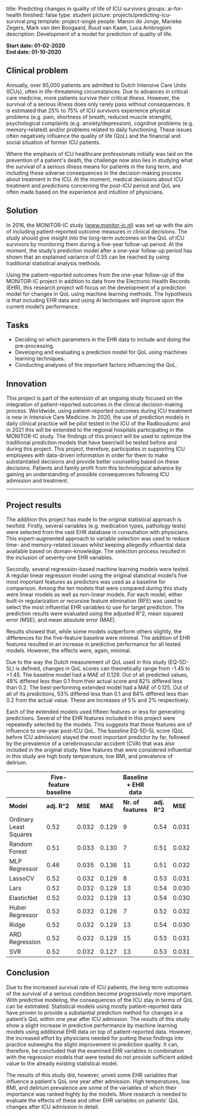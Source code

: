 title: Predicting changes in quality of life of ICU survivors
groups: ai-for-health
finished: false
type: student
picture: projects/predicting-icu-survival.png
template: project-single
people:  Manon de Jonge, Marieke Zegers, Mark van den Boogaard, Ruud van Kaam, Luca Ambrogioni
description: Development of a model for prediction of quality of life.

**Start date: 01-02-2020** <br>
**End date: 01-10-2020**

## Clinical problem
Annually, over 85,000 patients are admitted to Dutch Intensive Care Units (ICUs), often in life-threatening circumstances. Due to advances in critical care medicine, more patients survive their critical illness. However, the survival of a serious illness does only rarely pass without consequences. It is estimated that 25% to 75% of ICU survivors experience physical problems (e.g. pain, shortness of breath, reduced muscle strength), psychological complaints (e.g.  anxiety/depression), cognitive problems (e.g. memory-related) and/or problems related to daily functioning. These issues often negatively influence the quality of life (QoL) and the financial and social situation of former ICU patients.

Where the emphasis of ICU healthcare professionals initially was laid on the prevention of a patient's death, the challenge now also lies in studying what the survival of a serious illness means for patients in the long term, and including these adverse consequences in the decision-making process about treatment in the ICU. At the moment, medical decisions about ICU treatment and predictions concerning the post-ICU period and QoL are often made based on the experience and intuition of physicians. 

## Solution
In 2016, the MONITOR-IC study (www.monitor-ic.nl) was set up with the aim of including patient-reported outcome measures in clinical decisions. The study should give insight into the long-term outcomes on the QoL of ICU survivors by monitoring them during a five-year follow-up period. At the moment, the study’s prediction model after a one-year follow-up period has shown that an explained variance of 0.55 can be reached by using traditional statistical analysis methods.

Using the patient-reported outcomes from the one-year follow-up of the MONITOR-IC project in addition to data from the Electronic Health Records (EHR), this research project will focus on the development of a prediction model for changes in QoL using machine learning methods. The hypothesis is that including EHR data and using AI techniques will improve upon the current model’s performance.

## Tasks
 - Deciding on which parameters in the EHR data to include and doing the pre-processing.
 - Developing and evaluating a prediction model for QoL using machines learning techniques. 
 - Conducting analyses of the important factors influencing the QoL.

## Innovation
This project is part of the extension of an ongoing study focused on the integration of patient-reported outcomes in the clinical decision-making process. Worldwide, using patient-reported outcomes during ICU treatment is new in Intensive Care Medicine. In 2020, the use of prediction models in daily clinical practice will be pilot tested in the ICU of the Radboudumc and in 2021 this will be extended to the regional hospitals participating in the MONITOR-IC study. The findings of this project will be used to optimize the traditional prediction models that have been/will be tested before and during this project. This project, therefore, participates in supporting ICU employees with data-driven information in order for them to make substantiated decisions and provide better counseling based on these decisions. Patients and family profit from this technological advance by gaining an understanding of possible consequences following ICU admission and treatment.

_________________________________________________________________________________
## Project results
The addition this project has made to the original statistical approach is twofold. Firstly, several variables (e.g. medication types, pathology tests) were selected from the vast EHR database in consultation with physicians. This expert-augmented approach to variable selection was used to reduce time- and memory-related issues whilst keeping allegedly influential data available based on domain-knowledge. The selection process resulted in the inclusion of seventy-one EHR variables. 

Secondly, several regression-based machine learning models were tested. A regular linear regression model using the original statistical model’s five most important features as predictors was used as a baseline for comparison. Among the ten models that were compared during this study were linear models as well as non-linear models. For each model, either built-in regularization or recursive feature elimination (RFE) was used to select the most influential EHR variables to use for target prediction. The prediction results were evaluated using the adjusted R^2, mean squared error (MSE), and mean absolute error (MAE). 

Results showed that, while some models outperform others slightly, the differences for the five-feature baseline were minimal. The addition of EHR features resulted in an increase in predictive performance for all tested models. However, the effects were, again, minimal. 

Due to the way the Dutch measurement of QoL used in this study (EQ-5D-5L) is defined, changes in QoL scores can theoretically range from -1.45 to +1.45. The baseline model had a MAE of 0.129. Out of all predicted values, 48% differed less than 0.1 from their actual score and 82% differed less than 0.2. The best-performing extended model had a MAE of 0.125. Out of all of its predictions, 53% differed less than 0.1 and 84% differed less than 0.2 from the actual value. These are increases of 5% and 2% respectively. 

Each of the extended models used fifteen features or less for generating predictions. Several of the EHR features included in this project were repeatedly selected by the models. This suggests that these features are of influence to one-year post-ICU QoL. The baseline EQ-5D-5L score (QoL before ICU admission) stayed the most important predictor by far, followed by the prevalence of a cerebrovascular accident (CVA) that was also included in the original study. New features that were considered influential in this study are high body temperature, low BMI, and prevalence of delirium. 


|                        | **Five-feature baseline** |       |       | **Baseline + EHR data** |          |       |       |
|------------------------|-----------------------|-------|-------|---------------------|----------|-------|-------|
| **Model**                 | **adj. R^2**              | **MSE**   | **MAE**   | **Nr. of features**     | **adj. R^2** | **MSE**   | **MAE**   |
| Ordinary Least Squares | 0.52                  | 0.032 | 0.129 | 9                   | 0.54     | 0.031 | 0.127 |
| Random Forest          | 0.51                  | 0.033 | 0.130 | 7                   | 0.51     | 0.032 | 0.129 |
| MLP Regressor          | 0.46                  | 0.035 | 0.136 | 11                  | 0.51     | 0.032 | 0.127 |
| LassoCV                | 0.52                  | 0.032 | 0.129 | 8                   | 0.53     | 0.031 | 0.128 |
| Lars                   | 0.52                  | 0.032 | 0.129 | 13                  | 0.54     | 0.030 | 0.127 |
| ElasticNet             | 0.52                  | 0.032 | 0.129 | 13                  | 0.54     | 0.030 | 0.127 |
| Huber Regressor        | 0.52                  | 0.032 | 0.126 | 7                   | 0.52     | 0.032 | 0.125 |
| Ridge                  | 0.52                  | 0.032 | 0.129 | 13                  | 0.54     | 0.030 | 0.127 |
| ARD Regression         | 0.52                  | 0.032 | 0.129 | 15                  | 0.53     | 0.031 | 0.127 |
| SVR                    | 0.52                  | 0.032 | 0.127 | 13                  | 0.53     | 0.031 | 0.125 |

## Conclusion
Due to the increased survival rate of ICU patients, the long term outcomes of the survival of a serious condition  become  progressively  more  important.  With  predictive modeling, the consequences of the ICU stay in terms of QoL can be estimated. Statistical models using  mostly  patient-reported  data  have  proven  to  provide a substantial prediction method for changes in a patient’s  QoL  within  one  year  after  ICU  admission. The results of this study show a slight increase in predictive performance by machine learning models using additional EHR data on top of patient-reported data. However, the increased effort by physicians needed for putting these findings into practice outweighs the slight improvement in prediction quality. It can, therefore, be concluded that the examined EHR variables in combination with the regression models that were tested do not provide sufficient added value to the already existing statistical model.

The results of this study did, however, unveil some EHR variables that influence a patient's QoL one year after admission. High temperatures, low BMI, and delirium prevalence are some of the variables of which their importance was ranked highly by the models. More research is needed to evaluate the effects of these and other EHR variables on patients' QoL changes after ICU admission in detail.

